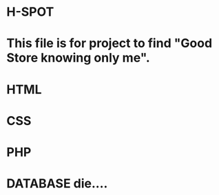 # H-SPOT

# This file is for project to find "Good Store knowing only me".

# HTML
# CSS
# PHP

# DATABASE die....
  
# 
